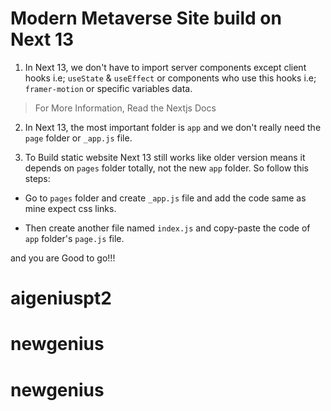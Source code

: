# Modern Metaverse Site build on Next 13

1. In Next 13, we don't have to import server components except client hooks i.e; `useState` & `useEffect` or components who use this hooks i.e; `framer-motion` or specific variables data.

> For More Information, Read the Nextjs Docs

2. In Next 13, the most important folder is `app` and we don't really need the `page` folder or `_app.js` file.

3. To Build static website Next 13 still works like older version means it depends on `pages` folder totally, not the new `app` folder. So follow this steps:

- Go to `pages` folder and create `_app.js` file and add the code same as mine expect css links.

- Then create another file named `index.js` and copy-paste the code of `app` folder's `page.js` file.

and you are Good to go!!!
# aigeniuspt2
# newgenius
# newgenius
